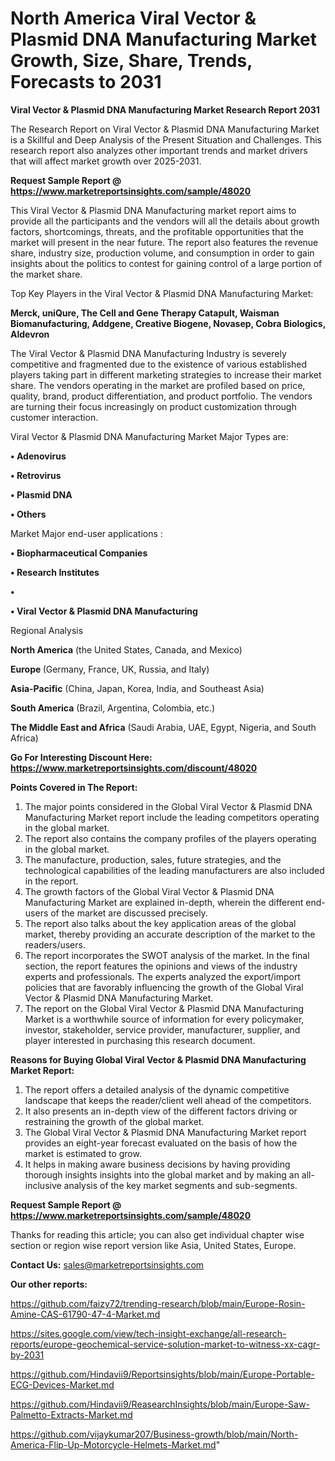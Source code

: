 # North America Viral Vector & Plasmid DNA Manufacturing Market Growth, Size, Share, Trends, Forecasts to 2031

<strong>Viral Vector & Plasmid DNA Manufacturing Market Research Report 2031</strong>

The Research Report on Viral Vector & Plasmid DNA Manufacturing Market is a Skillful and Deep Analysis of the Present Situation and Challenges. This research report also analyzes other important trends and market drivers that will affect market growth over 2025-2031.

<strong>Request Sample Report @ <a href=https://www.marketreportsinsights.com/sample/48020>https://www.marketreportsinsights.com/sample/48020</a></strong>

This Viral Vector & Plasmid DNA Manufacturing market report aims to provide all the participants and the vendors will all the details about growth factors, shortcomings, threats, and the profitable opportunities that the market will present in the near future. The report also features the revenue share, industry size, production volume, and consumption in order to gain insights about the politics to contest for gaining control of a large portion of the market share.

Top Key Players in the Viral Vector & Plasmid DNA Manufacturing Market:

<strong>Merck, uniQure, The Cell and Gene Therapy Catapult, Waisman Biomanufacturing, Addgene, Creative Biogene, Novasep, Cobra Biologics, Aldevron</strong>

The Viral Vector & Plasmid DNA Manufacturing Industry is severely competitive and fragmented due to the existence of various established players taking part in different marketing strategies to increase their market share. The vendors operating in the market are profiled based on price, quality, brand, product differentiation, and product portfolio. The vendors are turning their focus increasingly on product customization through customer interaction.

Viral Vector & Plasmid DNA Manufacturing Market Major Types are:

<strong>•  Adenovirus

•  Retrovirus

•  Plasmid DNA

•  Others</strong>

Market Major end-user applications :

<strong>•  Biopharmaceutical Companies

•  Research Institutes

•  

•  Viral Vector & Plasmid DNA Manufacturing</strong>

Regional Analysis

</u><strong><b>North America</b></strong> (the United States, Canada, and Mexico)

<strong><b>Europe </b></strong>(Germany, France, UK, Russia, and Italy)

<strong><b>Asia-Pacific</b></strong> (China, Japan, Korea, India, and Southeast Asia)

<strong><b>South America</b></strong> (Brazil, Argentina, Colombia, etc.)

<strong><b>The Middle East and Africa</b></strong> (Saudi Arabia, UAE, Egypt, Nigeria, and South Africa)

<strong>Go For Interesting Discount Here: <a href=https://www.marketreportsinsights.com/discount/48020>https://www.marketreportsinsights.com/discount/48020</a></strong>

<strong>Points Covered in The Report:</strong>
<ol>
  <li>The major points considered in the Global Viral Vector & Plasmid DNA Manufacturing Market report include the leading competitors operating in the global market.</li>
  <li>The report also contains the company profiles of the players operating in the global market.</li>
  <li>The manufacture, production, sales, future strategies, and the technological capabilities of the leading manufacturers are also included in the report.</li>
  <li>The growth factors of the Global Viral Vector & Plasmid DNA Manufacturing Market are explained in-depth, wherein the different end-users of the market are discussed precisely.</li>
  <li>The report also talks about the key application areas of the global market, thereby providing an accurate description of the market to the readers/users.</li>
  <li>The report incorporates the SWOT analysis of the market. In the final section, the report features the opinions and views of the industry experts and professionals. The experts analyzed the export/import policies that are favorably influencing the growth of the Global Viral Vector & Plasmid DNA Manufacturing Market.</li>
  <li>The report on the Global Viral Vector & Plasmid DNA Manufacturing Market is a worthwhile source of information for every policymaker, investor, stakeholder, service provider, manufacturer, supplier, and player interested in purchasing this research document.</li>
</ol>
<strong>Reasons for Buying Global Viral Vector & Plasmid DNA Manufacturing Market Report:</strong>

<ol>
  <li>The report offers a detailed analysis of the dynamic competitive landscape that keeps the reader/client well ahead of the competitors.</li>
  <li>It also presents an in-depth view of the different factors driving or restraining the growth of the global market.</li>
  <li>The Global Viral Vector & Plasmid DNA Manufacturing Market report provides an eight-year forecast evaluated on the basis of how the market is estimated to grow.</li>
  <li>It helps in making aware business decisions by having providing thorough insights insights into the global market and by making an all-inclusive analysis of the key market segments and sub-segments.</li>
</ol>
<strong>Request Sample Report @ <a href=https://www.marketreportsinsights.com/sample/48020>https://www.marketreportsinsights.com/sample/48020</a></strong>


Thanks for reading this article; you can also get individual chapter wise section or region wise report version like Asia, United States, Europe.

<strong>Contact Us:</strong>
sales@marketreportsinsights.com

<strong>Our other reports:</strong>

<a href=https://github.com/faizy72/trending-research/blob/main/Europe-Rosin-Amine-CAS-61790-47-4-Market.md>https://github.com/faizy72/trending-research/blob/main/Europe-Rosin-Amine-CAS-61790-47-4-Market.md</a>

<a href=https://sites.google.com/view/tech-insight-exchange/all-research-reports/europe-geochemical-service-solution-market-to-witness-xx-cagr-by-2031>https://sites.google.com/view/tech-insight-exchange/all-research-reports/europe-geochemical-service-solution-market-to-witness-xx-cagr-by-2031</a>

<a href=https://github.com/Hindavii9/Reportsinsights/blob/main/Europe-Portable-ECG-Devices-Market.md>https://github.com/Hindavii9/Reportsinsights/blob/main/Europe-Portable-ECG-Devices-Market.md</a>

<a href=https://github.com/Hindavii9/ReasearchInsights/blob/main/Europe-Saw-Palmetto-Extracts-Market.md>https://github.com/Hindavii9/ReasearchInsights/blob/main/Europe-Saw-Palmetto-Extracts-Market.md</a>

<a href=https://github.com/vijaykumar207/Business-growth/blob/main/North-America-Flip-Up-Motorcycle-Helmets-Market.md>https://github.com/vijaykumar207/Business-growth/blob/main/North-America-Flip-Up-Motorcycle-Helmets-Market.md</a>"
